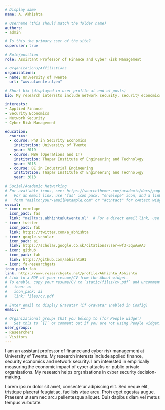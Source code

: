 ```yaml
---
# Display name
name: A. Abhishta

# Username (this should match the folder name)
authors:
- admin

# Is this the primary user of the site?
superuser: true

# Role/position
role: Assistant Professor of Finance and Cyber Risk Management

# Organizations/Affiliations
organizations:
- name: University of Twente
  url: "www.utwente.nl/en"

# Short bio (displayed in user profile at end of posts)
bio: My research interests include network security, security economics and applied finance.

interests:
- Applied Finance 
- Security Economics
- Network Security
- Cyber Risk Management

education:
  courses:
  - course: PhD in Security Economics
    institution: University of Twente
    year: 2019
  - course: MBA (Operations and IT)
    institution: Thapar Institute of Engineering and Technology
    year: 2015
  - course: BE in Industrial Engineering
    institution: Thapar Institute of Engineering and Technology
    year: 2013

# Social/Academic Networking
# For available icons, see: https://sourcethemes.com/academic/docs/page-builder/#icons
#   For an email link, use "fas" icon pack, "envelope" icon, and a link in the
#   form "mailto:your-email@example.com" or "#contact" for contact widget.
social:
- icon: envelope
  icon_pack: fas
  link: "mailto:s.abhishta@utwente.nl"  # For a direct email link, use "mailto:test@example.org".
- icon: twitter
  icon_pack: fab
  link: https://twitter.com/a_abhishta
- icon: google-scholar
  icon_pack: ai
  link: https://scholar.google.co.uk/citations?user=wf3-3qwAAAAJ
- icon: github
  icon_pack: fab
  link: https://github.com/abhishta91
- icon: fa-researchgate
icon_pack: fab
link: https://www.researchgate.net/profile/Abhishta_Abhishta 
# Link to a PDF of your resume/CV from the About widget.
# To enable, copy your resume/CV to `static/files/cv.pdf` and uncomment the lines below.
# - icon: cv
#   icon_pack: ai
#   link: files/cv.pdf

# Enter email to display Gravatar (if Gravatar enabled in Config)
email: ""

# Organizational groups that you belong to (for People widget)
#   Set this to `[]` or comment out if you are not using People widget.
user_groups:
- Researchers
- Visitors
---
```


I am an assistant professor of finance and cyber risk management at University of Twente. My research interests include applied finance, security economics and network security. I am interested in empirically measuring the economic impact of cyber attacks on public private organisations. My research helps organisations in cyber security decision-making. 

Lorem ipsum dolor sit amet, consectetur adipiscing elit. Sed neque elit, tristique placerat feugiat ac, facilisis vitae arcu. Proin eget egestas augue. Praesent ut sem nec arcu pellentesque aliquet. Duis dapibus diam vel metus tempus vulputate.

